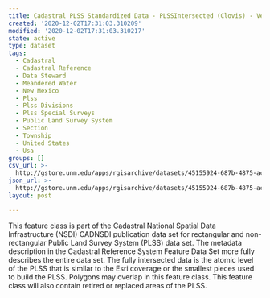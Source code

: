 ```yaml
---
title: Cadastral PLSS Standardized Data - PLSSIntersected (Clovis) - Version 1.1
created: '2020-12-02T17:31:03.310209'
modified: '2020-12-02T17:31:03.310217'
state: active
type: dataset
tags:
  - Cadastral
  - Cadastral Reference
  - Data Steward
  - Meandered Water
  - New Mexico
  - Plss
  - Plss Divisions
  - Plss Special Surveys
  - Public Land Survey System
  - Section
  - Township
  - United States
  - Usa
groups: []
csv_url: >-
  http://gstore.unm.edu/apps/rgisarchive/datasets/45155924-687b-4875-ac4e-600af8d22caf/PLSSIntersected_CLOVIS.derived.csv
json_url: >-
  http://gstore.unm.edu/apps/rgisarchive/datasets/45155924-687b-4875-ac4e-600af8d22caf/PLSSIntersected_CLOVIS.derived.json
layout: post

---
```

 This feature class is part of the Cadastral National Spatial Data
                Infrastructure (NSDI) CADNSDI publication data set for rectangular and
                non-rectangular Public Land Survey System (PLSS) data set. The metadata description
                in the Cadastral Reference System Feature Data Set more fully describes the entire
                data set. The fully intersected data is the atomic level of the PLSS that is similar
                to the Esri coverage or the smallest pieces used to build the PLSS. Polygons may
                overlap in this feature class. This feature class will also contain retired or
                replaced areas of the PLSS. 
